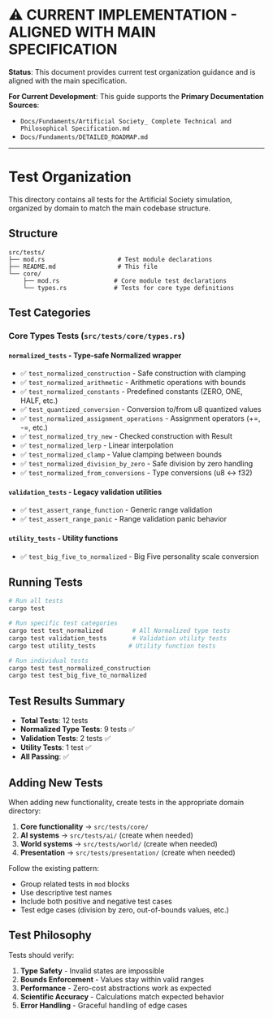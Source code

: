 # ⚠️ CURRENT IMPLEMENTATION - ALIGNED WITH MAIN SPECIFICATION

**Status**: This document provides current test organization guidance and is aligned with the main specification.

**For Current Development**: This guide supports the **Primary Documentation Sources**:
- `Docs/Fundaments/Artificial Society_ Complete Technical and Philosophical Specification.md`
- `Docs/Fundaments/DETAILED_ROADMAP.md`

---

# Test Organization

This directory contains all tests for the Artificial Society simulation, organized by domain to match the main codebase structure.

## Structure

```
src/tests/
├── mod.rs                    # Test module declarations
├── README.md                 # This file
└── core/
    ├── mod.rs               # Core module test declarations
    └── types.rs             # Tests for core type definitions
```

## Test Categories

### Core Types Tests (`src/tests/core/types.rs`)

#### `normalized_tests` - Type-safe Normalized wrapper
- ✅ `test_normalized_construction` - Safe construction with clamping
- ✅ `test_normalized_arithmetic` - Arithmetic operations with bounds
- ✅ `test_normalized_constants` - Predefined constants (ZERO, ONE, HALF, etc.)
- ✅ `test_quantized_conversion` - Conversion to/from u8 quantized values
- ✅ `test_normalized_assignment_operations` - Assignment operators (+=, -=, etc.)
- ✅ `test_normalized_try_new` - Checked construction with Result
- ✅ `test_normalized_lerp` - Linear interpolation
- ✅ `test_normalized_clamp` - Value clamping between bounds
- ✅ `test_normalized_division_by_zero` - Safe division by zero handling
- ✅ `test_normalized_from_conversions` - Type conversions (u8 ↔ f32)

#### `validation_tests` - Legacy validation utilities
- ✅ `test_assert_range_function` - Generic range validation
- ✅ `test_assert_range_panic` - Range validation panic behavior

#### `utility_tests` - Utility functions
- ✅ `test_big_five_to_normalized` - Big Five personality scale conversion

## Running Tests

```bash
# Run all tests
cargo test

# Run specific test categories
cargo test test_normalized        # All Normalized type tests
cargo test validation_tests       # Validation utility tests
cargo test utility_tests         # Utility function tests

# Run individual tests
cargo test test_normalized_construction
cargo test test_big_five_to_normalized
```

## Test Results Summary

- **Total Tests**: 12 tests
- **Normalized Type Tests**: 9 tests ✅
- **Validation Tests**: 2 tests ✅
- **Utility Tests**: 1 test ✅
- **All Passing**: ✅

## Adding New Tests

When adding new functionality, create tests in the appropriate domain directory:

1. **Core functionality** → `src/tests/core/`
2. **AI systems** → `src/tests/ai/` (create when needed)
3. **World systems** → `src/tests/world/` (create when needed)
4. **Presentation** → `src/tests/presentation/` (create when needed)

Follow the existing pattern:
- Group related tests in `mod` blocks
- Use descriptive test names
- Include both positive and negative test cases
- Test edge cases (division by zero, out-of-bounds values, etc.)

## Test Philosophy

Tests should verify:
1. **Type Safety** - Invalid states are impossible
2. **Bounds Enforcement** - Values stay within valid ranges
3. **Performance** - Zero-cost abstractions work as expected
4. **Scientific Accuracy** - Calculations match expected behavior
5. **Error Handling** - Graceful handling of edge cases
